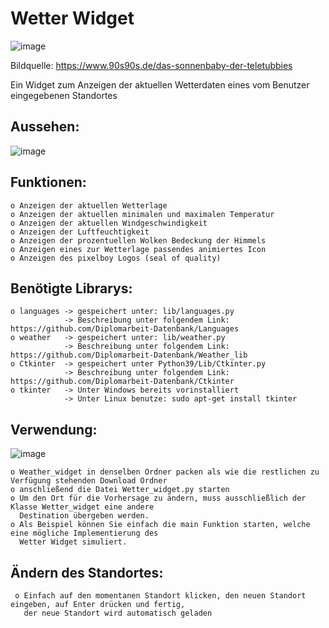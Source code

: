 # Wetter Widget
![image](https://user-images.githubusercontent.com/87471423/127841992-52a5a536-b0ba-4b02-88b9-dd3d3f5b437d.png)

Bildquelle: https://www.90s90s.de/das-sonnenbaby-der-teletubbies

Ein Widget zum Anzeigen der aktuellen Wetterdaten eines vom Benutzer eingegebenen Standortes

## Aussehen:
![image](https://user-images.githubusercontent.com/87471423/127818832-e156c1f5-01a8-495d-810a-22c33f10fb1f.png)



## Funktionen:
    o Anzeigen der aktuellen Wetterlage
    o Anzeigen der aktuellen minimalen und maximalen Temperatur
    o Anzeigen der aktuellen Windgeschwindigkeit
    o Anzeigen der Luftfeuchtigkeit
    o Anzeigen der prozentuellen Wolken Bedeckung der Himmels
    o Anzeigen eines zur Wetterlage passendes animiertes Icon
    o Anzeigen des pixelboy Logos (seal of quality)


## Benötigte Librarys:
    o languages -> gespeichert unter: lib/languages.py        
                -> Beschreibung unter folgendem Link: https://github.com/Diplomarbeit-Datenbank/Languages
    o weather   -> gespeichert unter: lib/weather.py          
                -> Beschreibung unter folgendem Link: https://github.com/Diplomarbeit-Datenbank/Weather_lib
    o Ctkinter  -> gespeichert unter Python39/Lib/Ctkinter.py 
                -> Beschreibung unter folgendem Link: https://github.com/Diplomarbeit-Datenbank/Ctkinter
    o tkinter   -> Unter Windows bereits vorinstalliert
                -> Unter Linux benutze: sudo apt-get install tkinter
 
 ## Verwendung:
 ![image](https://user-images.githubusercontent.com/87471423/129370108-2a2cdb37-11f1-4c05-9678-5af12251dbfe.png)

    o Weather_widget in denselben Ordner packen als wie die restlichen zu Verfügung stehenden Download Ordner
    o anschließend die Datei Wetter_widget.py starten
    o Um den Ort für die Vorhersage zu ändern, muss ausschließlich der Klasse Wetter_widget eine andere 
      Destination übergeben werden.
    o Als Beispiel können Sie einfach die main Funktion starten, welche eine mögliche Implementierung des 
      Wetter Widget simuliert.

      
 ## Ändern des Standortes:
     o Einfach auf den momentanen Standort klicken, den neuen Standort eingeben, auf Enter drücken und fertig,
       der neue Standort wird automatisch geladen
    
    
    


